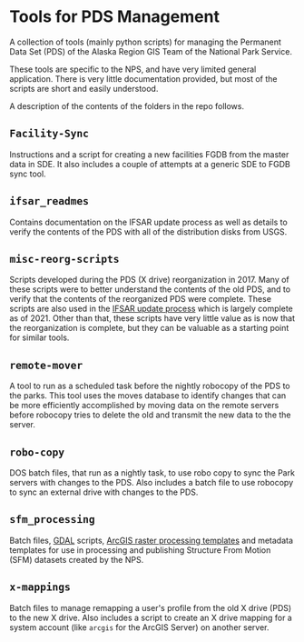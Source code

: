 # Tools for PDS Management

A collection of tools (mainly python scripts) for managing the Permanent
Data Set (PDS) of the Alaska Region GIS Team of the National Park Service.

These tools are specific to the NPS, and have very limited general application.
There is very little documentation provided, but most of the scripts are short
and easily understood.

A description of the contents of the folders in the repo follows.

## `Facility-Sync`

Instructions and a script for creating a new facilities FGDB from the master
data in SDE.  It also includes a couple of attempts at a generic SDE to FGDB
sync tool.

## `ifsar_readmes`

Contains documentation on the IFSAR update process as well as details to
verify the contents of the PDS with all of the distribution disks from USGS.

## `misc-reorg-scripts`

Scripts developed during the PDS (X drive) reorganization in 2017.  Many of
these scripts were to better understand the contents of the old PDS, and to
verify that the contents of the reorganized PDS were complete.  These scripts
are also used in the [IFSAR update process](./ifsar_readmes/Update%20Process.md)
which is largely complete as of 2021.  Other than that, these scripts
have very little value as is now that the reorganization is complete, but
they can be valuable as a starting point for similar tools.

## `remote-mover`

A tool to run as a scheduled task before the nightly robocopy of the PDS to
the parks.  This tool uses the moves database to identify changes that can
be more efficiently accomplished by moving data on the remote servers before
robocopy tries to delete the old and transmit the new data to the the server.

## `robo-copy`

DOS batch files, that run as a nightly task, to use robo copy to sync the Park
servers with changes to the PDS.  Also includes a batch file to use robocopy
to sync an external drive with changes to the PDS.

## `sfm_processing`

Batch files, [GDAL](https://gdal.org/) scripts,
[ArcGIS raster processing templates](https://desktop.arcgis.com/en/arcmap/latest/manage-data/raster-and-images/adding-a-processing-template-to-a-mosaic-dataset.htm)
and metadata templates for use in processing and publishing Structure From
Motion (SFM) datasets created by the NPS.

## `x-mappings`

Batch files to manage remapping a user's profile from the old X drive (PDS)
to the new X drive.  Also includes a script to create an X drive mapping for
a system account (like `arcgis` for the ArcGIS Server) on another server.
